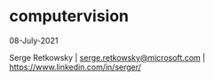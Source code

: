 # computervision

08-July-2021

Serge Retkowsky | serge.retkowsky@microsoft.com | https://www.linkedin.com/in/serger/
